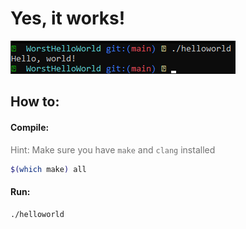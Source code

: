 # Yes, it works!

![Screenshot](./screenshot.png)

## How to:
#### Compile:

<span style="color:rgb(112, 112, 112);">Hint: Make sure you have `make` and `clang` installed</span>
```sh
$(which make) all
```

#### Run:
```sh
./helloworld
```
